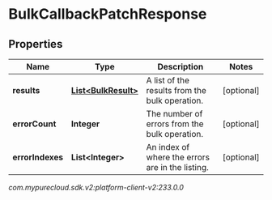 # BulkCallbackPatchResponse


## Properties

| Name | Type | Description | Notes |
| ------------ | ------------- | ------------- | ------------- |
| **results** | [**List&lt;BulkResult&gt;**](BulkResult) | A list of the results from the bulk operation. |  [optional] |
| **errorCount** | **Integer** | The number of errors from the bulk operation. |  [optional] |
| **errorIndexes** | **List&lt;Integer&gt;** | An index of where the errors are in the listing. |  [optional] |




_com.mypurecloud.sdk.v2:platform-client-v2:233.0.0_
